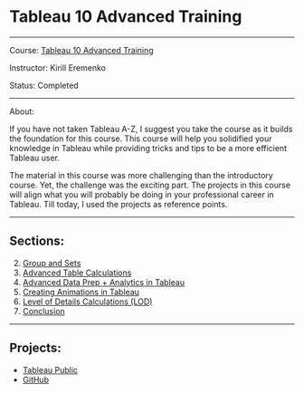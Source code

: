 # Tableau 10 Advanced Training
---
Course: [Tableau 10 Advanced Training](https://www.udemy.com/tableau10-advanced/)

Instructor: Kirill Eremenko

Status: Completed

---
About:

If you have not taken Tableau A-Z, I suggest you take the course as it builds the foundation for this course. This course will help you solidified your knowledge in Tableau while providing tricks and tips to be a more efficient Tableau user.

The material in this course was more challenging than the introductory course. Yet, the challenge was the exciting part. The projects in this course will align what you will probably be doing in your professional career in Tableau. Till today, I used the projects as reference points.

---
## Sections:
2. [Group and Sets](https://github.com/alexguanga/udemy-tableau-advanced/blob/master/02_GroupSet.ipynb)
3. [Advanced Table Calculations](https://github.com/alexguanga/udemy-tableau-advanced/blob/master/03_AdvTableCalculations.ipynb)
4. [Advanced Data Prep + Analytics in Tableau](https://github.com/alexguanga/udemy-tableau-advanced/blob/master/04_AdvancedData-Analytics.ipynb)
5. [Creating Animations in Tableau](https://github.com/alexguanga/udemy-tableau-advanced/blob/master/05_CreatingAnimations.ipynb)
6. [Level of Details Calculations (LOD)](https://github.com/alexguanga/udemy-tableau-advanced/blob/master/06_LevelOfDetail.ipynb)
7. [Conclusion](https://github.com/alexguanga/udemy-tableau-advanced/blob/master/07_Review.ipynb)

---
## Projects:
- [Tableau Public](https://public.tableau.com/profile/alex8673#!/)
- [GitHub](https://github.com/alexguanga/udemy-tableau-advanced/tree/master/Projects)
